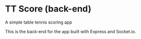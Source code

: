# TT Score (back-end)
A simple table tennis scoring app 

This is the back-end for the app built with Express and Socket.io.